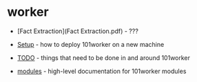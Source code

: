 # worker

* [Fact Extraction](Fact Extraction.pdf) - ???

* [Setup](Setup.md) - how to deploy 101worker on a new machine

* [TODO](TODO.md) - things that need to be done in and around 101worker

* [modules](modules) - high-level documentation for 101worker modules
